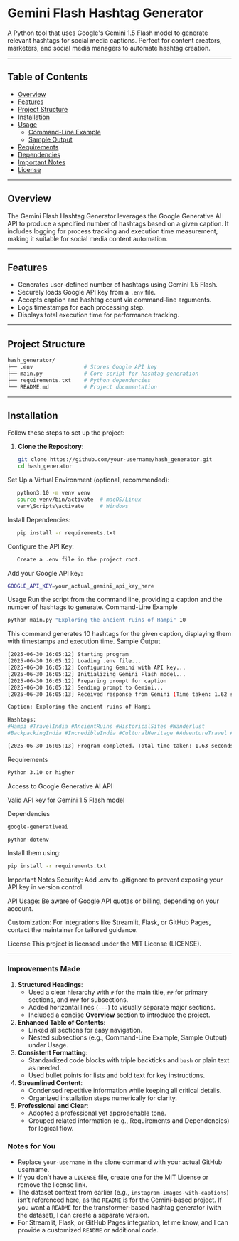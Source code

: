 # Gemini Flash Hashtag Generator

A Python tool that uses Google's Gemini 1.5 Flash model to generate relevant hashtags for social media captions. Perfect for content creators, marketers, and social media managers to automate hashtag creation.

---

## Table of Contents

- [Overview](#overview)
- [Features](#features)
- [Project Structure](#project-structure)
- [Installation](#installation)
- [Usage](#usage)
  - [Command-Line Example](#command-line-example)
  - [Sample Output](#sample-output)
- [Requirements](#requirements)
- [Dependencies](#dependencies)
- [Important Notes](#important-notes)
- [License](#license)

---

## Overview

The Gemini Flash Hashtag Generator leverages the Google Generative AI API to produce a specified number of hashtags based on a given caption. It includes logging for process tracking and execution time measurement, making it suitable for social media content automation.

---

## Features

- Generates user-defined number of hashtags using Gemini 1.5 Flash.
- Securely loads Google API key from a `.env` file.
- Accepts caption and hashtag count via command-line arguments.
- Logs timestamps for each processing step.
- Displays total execution time for performance tracking.

---

## Project Structure
```bash
hash_generator/
├── .env                # Stores Google API key
├── main.py             # Core script for hashtag generation
├── requirements.txt    # Python dependencies
└── README.md           # Project documentation
```

---

## Installation

Follow these steps to set up the project:

1. **Clone the Repository**:
   ```bash
   git clone https://github.com/your-username/hash_generator.git
   cd hash_generator

Set Up a Virtual Environment (optional, recommended):

```bash
   python3.10 -m venv venv
   source venv/bin/activate  # macOS/Linux
   venv\Scripts\activate     # Windows
```

Install Dependencies:
```bash
   pip install -r requirements.txt
```

Configure the API Key:
```bash
   Create a .env file in the project root.
```

Add your Google API key:
```bash
GOOGLE_API_KEY=your_actual_gemini_api_key_here
```

Usage
Run the script from the command line, providing a caption and the number of hashtags to generate.
Command-Line Example
```bash
python main.py "Exploring the ancient ruins of Hampi" 10
```

This command generates 10 hashtags for the given caption, displaying them with timestamps and execution time.
Sample Output
```bash
[2025-06-30 16:05:12] Starting program
[2025-06-30 16:05:12] Loading .env file...
[2025-06-30 16:05:12] Configuring Gemini with API key...
[2025-06-30 16:05:12] Initializing Gemini Flash model...
[2025-06-30 16:05:12] Preparing prompt for caption
[2025-06-30 16:05:12] Sending prompt to Gemini...
[2025-06-30 16:05:13] Received response from Gemini (Time taken: 1.62 sec)

Caption: Exploring the ancient ruins of Hampi

Hashtags:
#Hampi #TravelIndia #AncientRuins #HistoricalSites #Wanderlust
#BackpackingIndia #IncredibleIndia #CulturalHeritage #AdventureTravel #HiddenGems

[2025-06-30 16:05:13] Program completed. Total time taken: 1.63 seconds
```

Requirements
```bash
Python 3.10 or higher
```
Access to Google Generative AI API

Valid API key for Gemini 1.5 Flash model

Dependencies
```bash
google-generativeai

python-dotenv
```
Install them using:
```bash
pip install -r requirements.txt
```
Important Notes
Security: Add .env to .gitignore to prevent exposing your API key in version control.

API Usage: Be aware of Google API quotas or billing, depending on your account.

Customization: For integrations like Streamlit, Flask, or GitHub Pages, contact the maintainer for tailored guidance.

License
This project is licensed under the MIT License (LICENSE).


---

### Improvements Made
1. **Structured Headings**:
   - Used a clear hierarchy with `#` for the main title, `##` for primary sections, and `###` for subsections.
   - Added horizontal lines (`---`) to visually separate major sections.
   - Included a concise **Overview** section to introduce the project.
2. **Enhanced Table of Contents**:
   - Linked all sections for easy navigation.
   - Nested subsections (e.g., Command-Line Example, Sample Output) under Usage.
3. **Consistent Formatting**:
   - Standardized code blocks with triple backticks and `bash` or plain text as needed.
   - Used bullet points for lists and bold text for key instructions.
4. **Streamlined Content**:
   - Condensed repetitive information while keeping all critical details.
   - Organized installation steps numerically for clarity.
5. **Professional and Clear**:
   - Adopted a professional yet approachable tone.
   - Grouped related information (e.g., Requirements and Dependencies) for logical flow.

### Notes for You
- Replace `your-username` in the clone command with your actual GitHub username.
- If you don’t have a `LICENSE` file, create one for the MIT License or remove the license link.
- The dataset context from earlier (e.g., `instagram-images-with-captions`) isn’t referenced here, as the `README` is for the Gemini-based project. If you want a `README` for the transformer-based hashtag generator (with the dataset), I can create a separate version.
- For Streamlit, Flask, or GitHub Pages integration, let me know, and I can provide a customized `README` or additional code.

